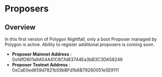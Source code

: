 # Proposers

## Overview
In this first version of Polygon Nightfall, only a boot Proposer managed by Polygon is active. Ability to register additional proposers is coming soon.

- **Proposer Mainnet Address**    : 0xfdfD801a9A54A41C6Cfd83744Ea3bB3C3DA58246
- **Proposer Testnet Address**    : 0xCaE0ed659d7821b59bBFd1b6B79260051e5E9111